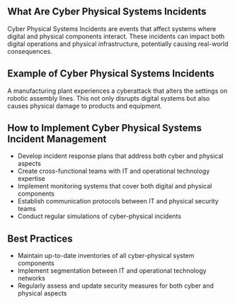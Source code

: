 ## What Are Cyber Physical Systems Incidents

Cyber Physical Systems Incidents are events that affect systems where digital and physical components interact. These incidents can impact both digital operations and physical infrastructure, potentially causing real-world consequences.

## Example of Cyber Physical Systems Incidents

A manufacturing plant experiences a cyberattack that alters the settings on robotic assembly lines. This not only disrupts digital systems but also causes physical damage to products and equipment.

## How to Implement Cyber Physical Systems Incident Management

- Develop incident response plans that address both cyber and physical aspects
- Create cross-functional teams with IT and operational technology expertise
- Implement monitoring systems that cover both digital and physical components
- Establish communication protocols between IT and physical security teams
- Conduct regular simulations of cyber-physical incidents

## Best Practices

- Maintain up-to-date inventories of all cyber-physical system components
- Implement segmentation between IT and operational technology networks
- Regularly assess and update security measures for both cyber and physical aspects